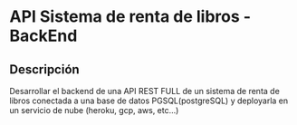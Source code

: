 # API Sistema de renta de libros - BackEnd

## Descripción
  Desarrollar el backend de una API REST FULL de un sistema de renta de libros conectada a una base de datos PGSQL(postgreSQL) y deployarla en un servicio de nube (heroku, gcp, aws, etc...)


